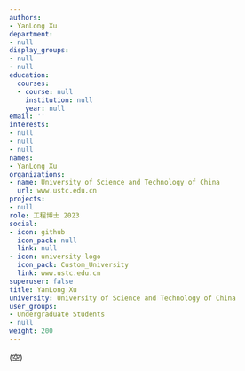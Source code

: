 ```yaml
---
authors:
- YanLong Xu
department:
- null
display_groups:
- null
- null
education:
  courses:
  - course: null
    institution: null
    year: null
email: ''
interests:
- null
- null
- null
names:
- YanLong Xu
organizations:
- name: University of Science and Technology of China
  url: www.ustc.edu.cn
projects:
- null
role: 工程博士 2023
social:
- icon: github
  icon_pack: null
  link: null
- icon: university-logo
  icon_pack: Custom_University
  link: www.ustc.edu.cn
superuser: false
title: YanLong Xu
university: University of Science and Technology of China
user_groups:
- Undergraduate Students
- null
weight: 200
---
```


(空)
